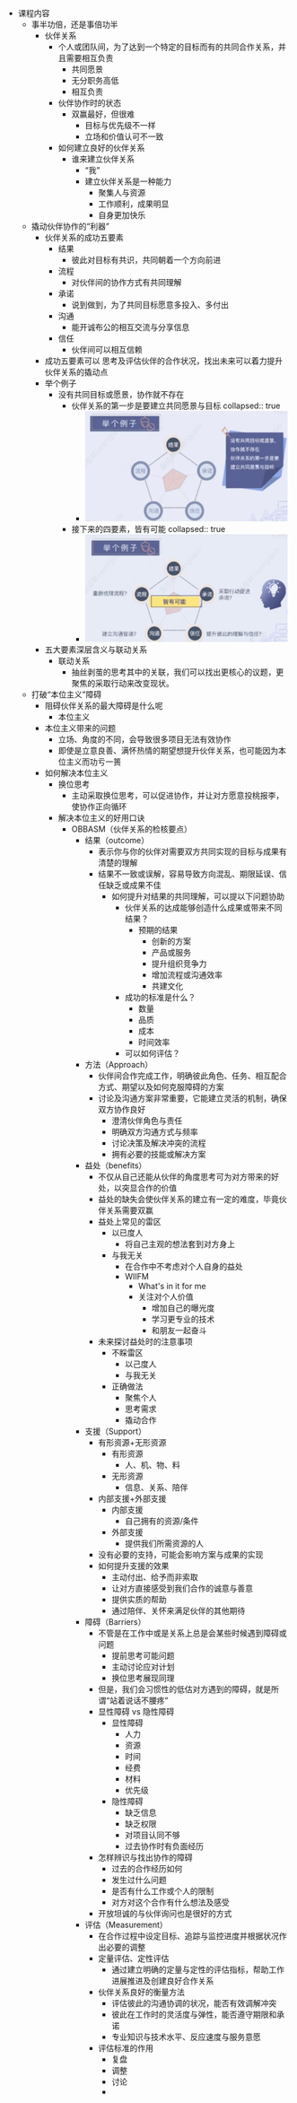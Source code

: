 - 课程内容
	- 事半功倍，还是事倍功半
		- 伙伴关系
			- 个人或团队间，为了达到一个特定的目标而有的共同合作关系，并且需要相互负责
				- 共同愿景
				- 无分职务高低
				- 相互负责
			- 伙伴协作时的状态
				- 双赢最好，但很难
					- 目标与优先级不一样
					- 立场和价值认可不一致
			- 如何建立良好的伙伴关系
				- 谁来建立伙伴关系
					- “我”
					- 建立伙伴关系是一种能力
						- 聚集人与资源
						- 工作顺利，成果明显
						- 自身更加快乐
	- 撬动伙伴协作的“利器”
		- 伙伴关系的成功五要素
			- 结果
				- 彼此对目标有共识，共同朝着一个方向前进
			- 流程
				- 对伙伴间的协作方式有共同理解
			- 承诺
				- 说到做到，为了共同目标愿意多投入、多付出
			- 沟通
				- 能开诚布公的相互交流与分享信息
			- 信任
				- 伙伴间可以相互信赖
		- 成功五要素可以 思考及评估伙伴的合作状况，找出未来可以着力提升伙伴关系的撬动点
		- 举个例子
			- 没有共同目标或愿景，协作就不存在
				- 伙伴关系的第一步是要建立共同愿景与目标
				  collapsed:: true
					- ![image.png](../assets/image_1660971304289_0.png)
				- 接下来的四要素，皆有可能
				  collapsed:: true
					- ![image.png](../assets/image_1660971353580_0.png)
		- 五大要素深层含义与联动关系
			- 联动关系
				- 抽丝剥茧的思考其中的关联，我们可以找出更核心的议题，更聚焦的采取行动来改变现状。
	- 打破“本位主义”障碍
		- 阻碍伙伴关系的最大障碍是什么呢
			- 本位主义
		- 本位主义带来的问题
			- 立场、角度的不同，会导致很多项目无法有效协作
			- 即使是立意良善、满怀热情的期望想提升伙伴关系，也可能因为本位主义而功亏一篑
		- 如何解决本位主义
			- 换位思考
				- 主动采取换位思考，可以促进协作，并让对方愿意投桃报李，使协作正向循环
			- 解决本位主义的好用口诀
				- OBBASM（伙伴关系的检核要点）
					- 结果（outcome）
						- 表示你与你的伙伴对需要双方共同实现的目标与成果有清楚的理解
						- 结果不一致或误解，容易导致方向混乱、期限延误、信任缺乏或成果不佳
							- 如何提升对结果的共同理解，可以提以下问题协助
								- 伙伴关系的达成能够创造什么成果或带来不同结果？
									- 预期的结果
										- 创新的方案
										- 产品或服务
										- 提升组织竞争力
										- 增加流程或沟通效率
										- 共建文化
								- 成功的标准是什么？
									- 数量
									- 品质
									- 成本
									- 时间效率
								- 可以如何评估？
					- 方法（Approach）
						- 伙伴间合作完成工作，明确彼此角色、任务、相互配合方式、期望以及如何克服障碍的方案
						- 讨论及沟通方案非常重要，它能建立灵活的机制，确保双方协作良好
							- 澄清伙伴角色与责任
							- 明确双方沟通方式与频率
							- 讨论决策及解决冲突的流程
							- 拥有必要的技能或解决方案
					- 益处（benefits）
						- 不仅从自己还能从伙伴的角度思考可为对方带来的好处，以突显合作的价值
						- 益处的缺失会使伙伴关系的建立有一定的难度，毕竟伙伴关系需要双赢
						- 益处上常见的雷区
							- 以已度人
								- 将自己主观的想法套到对方身上
							- 与我无关
								- 在合作中不考虑对个人自身的益处
								- WIIFM
									- What's in it for me
									- 关注对个人价值
										- 增加自己的曝光度
										- 学习更专业的技术
										- 和朋友一起奋斗
						- 未来探讨益处时的注意事项
							- 不睬雷区
								- 以己度人
								- 与我无关
							- 正确做法
								- 聚焦个人
								- 思考需求
								- 撬动合作
					- 支援（Support）
						- 有形资源+无形资源
							- 有形资源
								- 人、机、物、料
							- 无形资源
								- 信息、关系、陪伴
						- 内部支援+外部支援
							- 内部支援
								- 自己拥有的资源/条件
							- 外部支援
								- 提供我们所需资源的人
						- 没有必要的支持，可能会影响方案与成果的实现
						- 如何提升支援的效果
							- 主动付出、给予而非索取
							- 让对方直接感受到我们合作的诚意与善意
							- 提供实质的帮助
							- 通过陪伴、关怀来满足伙伴的其他期待
					- 障碍（Barriers）
						- 不管是在工作中或是关系上总是会某些时候遇到障碍或问题
							- 提前思考可能问题
							- 主动讨论应对计划
							- 换位思考展现同理
						- 但是，我们会习惯性的低估对方遇到的障碍，就是所谓“站着说话不腰疼”
						- 显性障碍 vs 隐性障碍
							- 显性障碍
								- 人力
								- 资源
								- 时间
								- 经费
								- 材料
								- 优先级
							- 隐性障碍
								- 缺乏信息
								- 缺乏权限
								- 对项目认同不够
								- 过去协作时有负面经历
						- 怎样辨识与找出协作的障碍
							- 过去的合作经历如何
							- 发生过什么问题
							- 是否有什么工作或个人的限制
							- 对方对这个合作有什么想法及感受
						- 开放坦诚的与伙伴询问也是很好的方式
					- 评估（Measurement）
						- 在合作过程中设定目标、追踪与监控进度并根据状况作出必要的调整
						- 定量评估、定性评估
							- 通过建立明确的定量与定性的评估指标，帮助工作进展推进及创建良好合作关系
						- 伙伴关系良好的衡量方法
							- 评估彼此的沟通协调的状况，能否有效调解冲突
							- 彼此在工作时的灵活度与弹性，能否遵守期限和承诺
							- 专业知识与技术水平、反应速度与服务意愿
						- 评估标准的作用
							- 复盘
							- 调整
							- 讨论
							-
